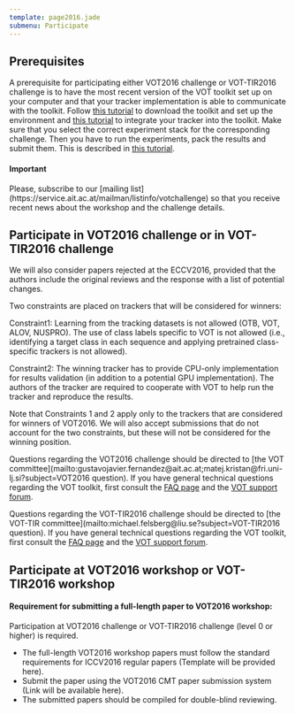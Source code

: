 ```yaml
---
template: page2016.jade
submenu: Participate
---
```


## Prerequisites

A prerequisite for participating either VOT2016 challenge or VOT-TIR2016 challenge is to have the most recent version of the VOT toolkit set up on your computer and that your tracker implementation is able to communicate with the toolkit. Follow [this tutorial](/howto/workspace.html) to download the toolkit and set up the environment and [this tutorial](/howto/integration.html) to integrate your tracker into the toolkit. Make sure that you select the correct experiment stack for the corresponding challenge. Then you have to run the experiments, pack the results and submit them. This is described in [this tutorial](/howto/perfeval.html).


<div class="alert alert-info" role="alert">
<div class="icon-left"><i class="glyphicon glyphicon-bullhorn hugeicon"></i></div><h4>Important</h4>
Please, subscribe to our [mailing list](https://service.ait.ac.at/mailman/listinfo/votchallenge) so that you receive recent news about the workshop and the challenge details.
</div>

## Participate in VOT2016 challenge or in VOT-TIR2016 challenge

We will also consider papers rejected at the ECCV2016, provided that the authors include the original reviews and the response with a list of potential changes.


Two constraints are placed on trackers that will be considered for winners:

Constraint1: Learning from the tracking datasets is not allowed (OTB, VOT, ALOV, NUSPRO). The use of class labels specific to VOT is not allowed (i.e., identifying a target class in each sequence and applying pretrained class-specific trackers is not allowed).  
  
Constraint2: The winning tracker has to provide CPU-only implementation for results validation (in addition to a potential GPU implementation). The authors of the tracker are required to cooperate with VOT to help run the tracker and reproduce the results.

Note that Constraints 1 and 2 apply only to the trackers that are considered for winners of VOT2016. We will also accept submissions that do not account for the two constraints, but these will not be considered for the winning position.



Questions regarding the VOT2016 challenge should be directed to [the VOT committee](mailto:&#103;&#117;&#115;&#116;&#97;&#118;&#111;&#106;&#97;&#118;&#105;&#101;&#114;&#46;&#102;&#101;&#114;&#110;&#97;&#110;&#100;&#101;&#122;&#64;&#97;&#105;&#116;&#46;&#97;&#99;&#46;&#97;&#116;&#59;&#109;&#97;&#116;&#101;&#106;&#46;&#107;&#114;&#105;&#115;&#116;&#97;&#110;&#64;&#102;&#114;&#105;&#46;&#117;&#110;&#105;&#45;&#108;&#106;&#46;&#115;&#105;?subject=VOT2016 question). If you have general technical questions regarding the VOT toolkit, first consult the [FAQ page](/howto/faq.html) and the [VOT support forum](https://groups.google.com/forum/?hl=en#!forum/votchallenge-help).

Questions regarding the VOT-TIR2016 challenge should be directed to [the VOT-TIR committee](mailto:&#109;&#105;&#99;&#104;&#97;&#101;&#108;&#46;&#102;&#101;&#108;&#115;&#98;&#101;&#114;&#103;&#64;&#108;&#105;&#117;&#46;&#115;&#101;?subject=VOT-TIR2016 question). If you have general technical questions regarding the VOT toolkit, first consult the [FAQ page](/howto/faq.html) and the [VOT support forum](https://groups.google.com/forum/?hl=en#!forum/votchallenge-help).

## Participate at VOT2016 workshop or VOT-TIR2016 workshop

<div class="alert alert-warning" role="alert">
<div class="icon-left"><i class="glyphicon glyphicon-exclamation-sign hugeicon"></i></div><h4>Requirement for submitting a full-length paper to VOT2016 workshop:</h4>
Participation at VOT2016 challenge or VOT-TIR2016 challenge (level 0 or higher) is required.
</div>

 * The full-length VOT2016 workshop papers must follow the standard requirements for ICCV2016 regular papers (Template will be provided here). 
 * Submit the paper using the VOT2016 CMT paper submission system (Link will be available here).
 * The submitted papers should be compiled for double-blind reviewing.

